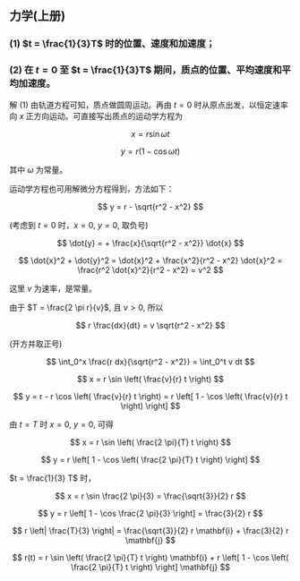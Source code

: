 ## 力学(上册)

### (1) $t = \frac{1}{3}T$ 时的位置、速度和加速度；
### (2) 在 $t = 0$ 至 $t = \frac{1}{3}T$ 期间，质点的位置、平均速度和平均加速度。

解 (1) 由轨道方程可知，质点做圆周运动。再由 $t = 0$ 时从原点出发，以恒定速率向 $x$ 正方向运动。可直接写出质点的运动学方程为

$$
x = r \sin \omega t
$$

$$
y = r (1 - \cos \omega t)
$$

其中 $\omega$ 为常量。

运动学方程也可用解微分方程得到，方法如下：

$$
y = r - \sqrt{r^2 - x^2}
$$

(考虑到 $t = 0$ 时，$x = 0$, $y = 0$, 取负号)

$$
\dot{y} = + \frac{x}{\sqrt{r^2 - x^2}} \dot{x}
$$

$$
\dot{x}^2 + \dot{y}^2 = \dot{x}^2 + \frac{x^2}{r^2 - x^2} \dot{x}^2 = \frac{r^2 \dot{x}^2}{r^2 - x^2} = v^2
$$

这里 $v$ 为速率，是常量。

由于 $T = \frac{2 \pi r}{v}$, 且 $v > 0$, 所以

$$
r \frac{dx}{dt} = v \sqrt{r^2 - x^2}
$$

(开方并取正号)

$$
\int_0^x \frac{r dx}{\sqrt{r^2 - x^2}} = \int_0^t v dt
$$

$$
x = r \sin \left( \frac{v}{r} t \right)
$$

$$
y = r - r \cos \left( \frac{v}{r} t \right) = r \left[ 1 - \cos \left( \frac{v}{r} t \right) \right]
$$

由 $t = T$ 时 $x = 0$, $y = 0$, 可得

$$
x = r \sin \left( \frac{2 \pi}{T} t \right)
$$

$$
y = r \left[ 1 - \cos \left( \frac{2 \pi}{T} t \right) \right]
$$

$t = \frac{1}{3} T$ 时，

$$
x = r \sin \frac{2 \pi}{3} = \frac{\sqrt{3}}{2} r
$$

$$
y = r \left[ 1 - \cos \frac{2 \pi}{3} \right] = \frac{3}{2} r
$$

$$
r \left| \frac{T}{3} \right| = \frac{\sqrt{3}}{2} r \mathbf{i} + \frac{3}{2} r \mathbf{j}
$$

$$
r(t) = r \sin \left( \frac{2 \pi}{T} t \right) \mathbf{i} + r \left[ 1 - \cos \left( \frac{2 \pi}{T} t \right) \right] \mathbf{j}
$$

